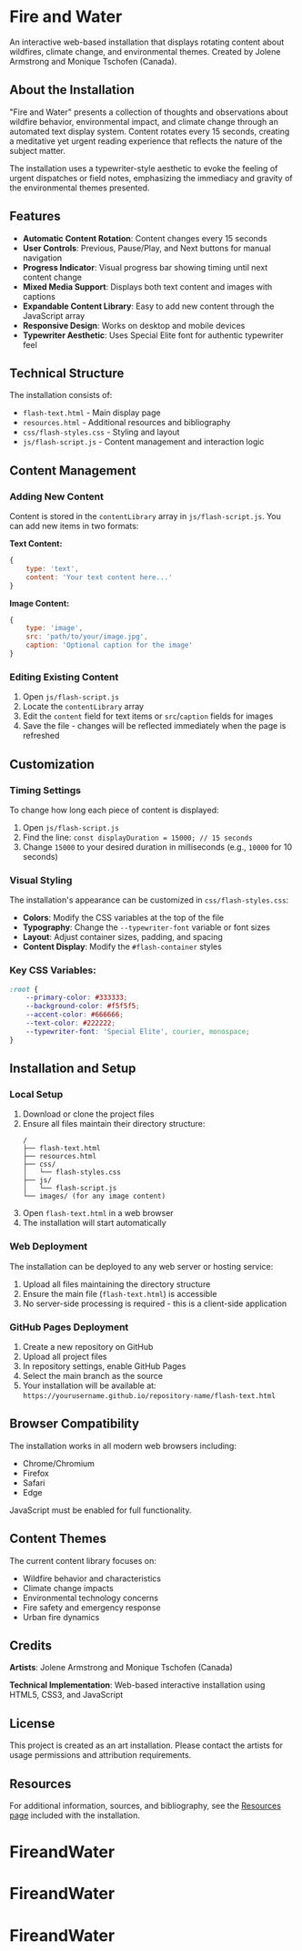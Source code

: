 # Fire and Water

An interactive web-based installation that displays rotating content about wildfires, climate change, and environmental themes. Created by Jolene Armstrong and Monique Tschofen (Canada).

## About the Installation

"Fire and Water" presents a collection of thoughts and observations about wildfire behavior, environmental impact, and climate change through an automated text display system. Content rotates every 15 seconds, creating a meditative yet urgent reading experience that reflects the nature of the subject matter.

The installation uses a typewriter-style aesthetic to evoke the feeling of urgent dispatches or field notes, emphasizing the immediacy and gravity of the environmental themes presented.

## Features

- **Automatic Content Rotation**: Content changes every 15 seconds
- **User Controls**: Previous, Pause/Play, and Next buttons for manual navigation
- **Progress Indicator**: Visual progress bar showing timing until next content change
- **Mixed Media Support**: Displays both text content and images with captions
- **Expandable Content Library**: Easy to add new content through the JavaScript array
- **Responsive Design**: Works on desktop and mobile devices
- **Typewriter Aesthetic**: Uses Special Elite font for authentic typewriter feel

## Technical Structure

The installation consists of:
- `flash-text.html` - Main display page
- `resources.html` - Additional resources and bibliography
- `css/flash-styles.css` - Styling and layout
- `js/flash-script.js` - Content management and interaction logic

## Content Management

### Adding New Content

Content is stored in the `contentLibrary` array in `js/flash-script.js`. You can add new items in two formats:

**Text Content:**
```javascript
{
    type: 'text',
    content: 'Your text content here...'
}
```

**Image Content:**
```javascript
{
    type: 'image',
    src: 'path/to/your/image.jpg',
    caption: 'Optional caption for the image'
}
```

### Editing Existing Content

1. Open `js/flash-script.js`
2. Locate the `contentLibrary` array
3. Edit the `content` field for text items or `src`/`caption` fields for images
4. Save the file - changes will be reflected immediately when the page is refreshed

## Customization

### Timing Settings

To change how long each piece of content is displayed:

1. Open `js/flash-script.js`
2. Find the line: `const displayDuration = 15000; // 15 seconds`
3. Change `15000` to your desired duration in milliseconds (e.g., `10000` for 10 seconds)

### Visual Styling

The installation's appearance can be customized in `css/flash-styles.css`:

- **Colors**: Modify the CSS variables at the top of the file
- **Typography**: Change the `--typewriter-font` variable or font sizes
- **Layout**: Adjust container sizes, padding, and spacing
- **Content Display**: Modify the `#flash-container` styles

### Key CSS Variables:
```css
:root {
    --primary-color: #333333;
    --background-color: #f5f5f5;
    --accent-color: #666666;
    --text-color: #222222;
    --typewriter-font: 'Special Elite', courier, monospace;
}
```

## Installation and Setup

### Local Setup

1. Download or clone the project files
2. Ensure all files maintain their directory structure:
   ```
   /
   ├── flash-text.html
   ├── resources.html
   ├── css/
   │   └── flash-styles.css
   ├── js/
   │   └── flash-script.js
   └── images/ (for any image content)
   ```
3. Open `flash-text.html` in a web browser
4. The installation will start automatically

### Web Deployment

The installation can be deployed to any web server or hosting service:

1. Upload all files maintaining the directory structure
2. Ensure the main file (`flash-text.html`) is accessible
3. No server-side processing is required - this is a client-side application

### GitHub Pages Deployment

1. Create a new repository on GitHub
2. Upload all project files
3. In repository settings, enable GitHub Pages
4. Select the main branch as the source
5. Your installation will be available at: `https://yourusername.github.io/repository-name/flash-text.html`

## Browser Compatibility

The installation works in all modern web browsers including:
- Chrome/Chromium
- Firefox
- Safari
- Edge

JavaScript must be enabled for full functionality.

## Content Themes

The current content library focuses on:
- Wildfire behavior and characteristics
- Climate change impacts
- Environmental technology concerns
- Fire safety and emergency response
- Urban fire dynamics

## Credits

**Artists**: Jolene Armstrong and Monique Tschofen (Canada)

**Technical Implementation**: Web-based interactive installation using HTML5, CSS3, and JavaScript

## License

This project is created as an art installation. Please contact the artists for usage permissions and attribution requirements.

## Resources

For additional information, sources, and bibliography, see the [Resources page](resources.html) included with the installation.


# FireandWater
# FireandWater
# FireandWater
